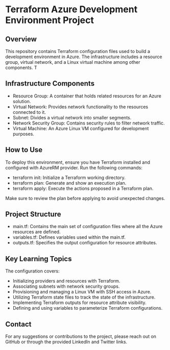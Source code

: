# Terraform Azure Development Environment Project

## Overview
This repository contains Terraform configuration files used to build a development environment in Azure. The infrastructure includes a resource group, virtual network, and a Linux virtual machine among other components. T

## Infrastructure Components
- Resource Group: A container that holds related resources for an Azure solution.
- Virtual Network: Provides network functionality to the resources connected to it.
- Subnet: Divides a virtual network into smaller segments.
- Network Security Group: Contains security rules to filter network traffic.
- Virtual Machine: An Azure Linux VM configured for development purposes.

## How to Use
To deploy this environment, ensure you have Terraform installed and configured with AzureRM provider. Run the following commands:
- terraform init: Initialize a Terraform working directory.
- terraform plan: Generate and show an execution plan.
- terraform apply: Execute the actions proposed in a Terraform plan.

Make sure to review the plan before applying to avoid unexpected changes.

## Project Structure
- main.tf: Contains the main set of configuration files where all the Azure resources are defined.
- variables.tf: Defines variables used within the main.tf.
- outputs.tf: Specifies the output configuration for resource attributes.

## Key Learning Topics
The configuration covers:
- Initializing providers and resources with Terraform.
- Associating subnets with network security groups.
- Provisioning and managing a Linux VM with SSH access in Azure.
- Utilizing Terraform state files to track the state of the infrastructure.
- Implementing Terraform outputs for resource attribute visibility.
- Defining and using variables to parameterize Terraform configurations.

## Contact
For any suggestions or contributions to the project, please reach out on GitHub or through the provided LinkedIn and Twitter links.
